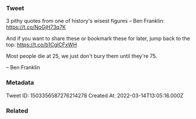 ### Tweet
3 pithy quotes from one of history's wisest figures – Ben Franklin: https://t.co/NoGjH73q7K

And if you want to share these or bookmark these for later, jump back to the top: https://t.co/b1CglCFxWH

Most people die at 25, we just don't bury them until they're 75. 

– Ben Franklin

### Metadata
Tweet ID: 1503356587276214278
Created At: 2022-03-14T13:05:16.000Z

### Related

